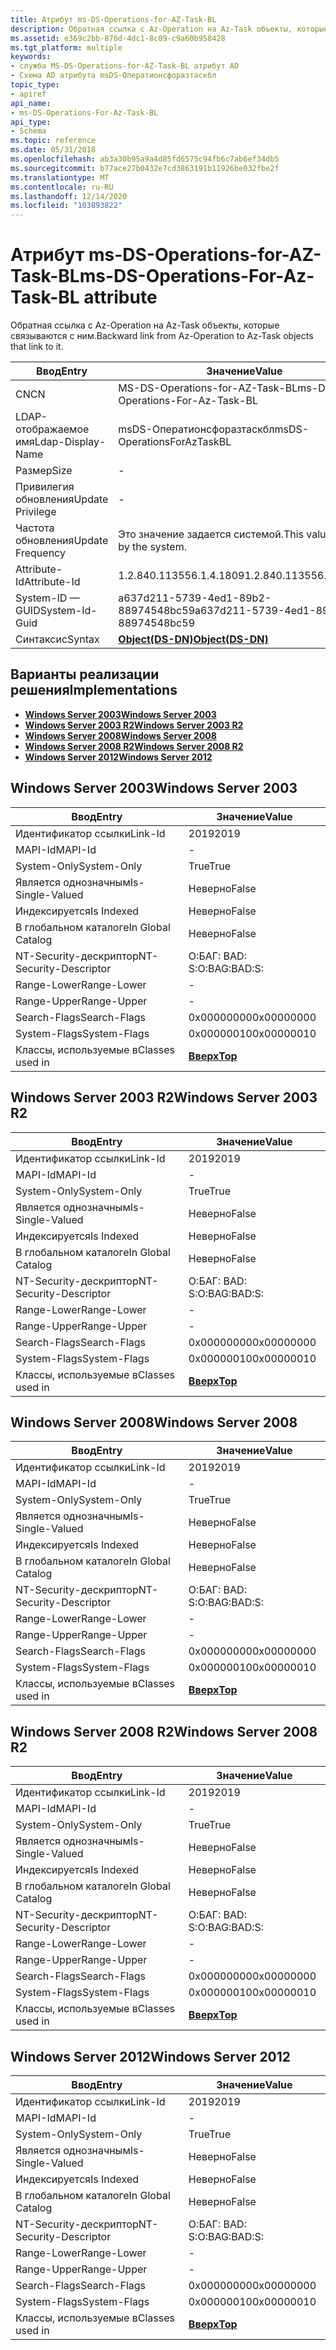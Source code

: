 ```yaml
---
title: Атрибут ms-DS-Operations-for-AZ-Task-BL
description: Обратная ссылка с Az-Operation на Az-Task объекты, которые связываются с ним.
ms.assetid: e369c2bb-876d-4dc1-8c09-c9a60b958428
ms.tgt_platform: multiple
keywords:
- служба MS-DS-Operations-for-AZ-Task-BL атрибут AD
- Схема AD атрибута msDS-Оператионсфоразтаскбл
topic_type:
- apiref
api_name:
- ms-DS-Operations-For-Az-Task-BL
api_type:
- Schema
ms.topic: reference
ms.date: 05/31/2018
ms.openlocfilehash: ab3a30b95a9a4d85fd6575c94fb6c7ab6ef34db5
ms.sourcegitcommit: b77ace27b0432e7cd3863191b11926be032fbe2f
ms.translationtype: MT
ms.contentlocale: ru-RU
ms.lasthandoff: 12/14/2020
ms.locfileid: "103893822"
---
```

# <a name="ms-ds-operations-for-az-task-bl-attribute"></a><span data-ttu-id="1518f-105">Атрибут ms-DS-Operations-for-AZ-Task-BL</span><span class="sxs-lookup"><span data-stu-id="1518f-105">ms-DS-Operations-For-Az-Task-BL attribute</span></span>

<span data-ttu-id="1518f-106">Обратная ссылка с Az-Operation на Az-Task объекты, которые связываются с ним.</span><span class="sxs-lookup"><span data-stu-id="1518f-106">Backward link from Az-Operation to Az-Task objects that link to it.</span></span>



| <span data-ttu-id="1518f-107">Ввод</span><span class="sxs-lookup"><span data-stu-id="1518f-107">Entry</span></span> | <span data-ttu-id="1518f-108">Значение</span><span class="sxs-lookup"><span data-stu-id="1518f-108">Value</span></span> |
|-------------------|-----------------------------------------|
| <span data-ttu-id="1518f-109">CN</span><span class="sxs-lookup"><span data-stu-id="1518f-109">CN</span></span>                | <span data-ttu-id="1518f-110">MS-DS-Operations-for-AZ-Task-BL</span><span class="sxs-lookup"><span data-stu-id="1518f-110">ms-DS-Operations-For-Az-Task-BL</span></span>         |
| <span data-ttu-id="1518f-111">LDAP-отображаемое имя</span><span class="sxs-lookup"><span data-stu-id="1518f-111">Ldap-Display-Name</span></span> | <span data-ttu-id="1518f-112">msDS-Оператионсфоразтаскбл</span><span class="sxs-lookup"><span data-stu-id="1518f-112">msDS-OperationsForAzTaskBL</span></span>              |
| <span data-ttu-id="1518f-113">Размер</span><span class="sxs-lookup"><span data-stu-id="1518f-113">Size</span></span>              | \-                                      |
| <span data-ttu-id="1518f-114">Привилегия обновления</span><span class="sxs-lookup"><span data-stu-id="1518f-114">Update Privilege</span></span>  | \-                                      |
| <span data-ttu-id="1518f-115">Частота обновления</span><span class="sxs-lookup"><span data-stu-id="1518f-115">Update Frequency</span></span>  | <span data-ttu-id="1518f-116">Это значение задается системой.</span><span class="sxs-lookup"><span data-stu-id="1518f-116">This value is set by the system.</span></span>        |
| <span data-ttu-id="1518f-117">Attribute-Id</span><span class="sxs-lookup"><span data-stu-id="1518f-117">Attribute-Id</span></span>      | <span data-ttu-id="1518f-118">1.2.840.113556.1.4.1809</span><span class="sxs-lookup"><span data-stu-id="1518f-118">1.2.840.113556.1.4.1809</span></span>                 |
| <span data-ttu-id="1518f-119">System-ID — GUID</span><span class="sxs-lookup"><span data-stu-id="1518f-119">System-Id-Guid</span></span>    | <span data-ttu-id="1518f-120">a637d211-5739-4ed1-89b2-88974548bc59</span><span class="sxs-lookup"><span data-stu-id="1518f-120">a637d211-5739-4ed1-89b2-88974548bc59</span></span>    |
| <span data-ttu-id="1518f-121">Синтаксис</span><span class="sxs-lookup"><span data-stu-id="1518f-121">Syntax</span></span>            | [<span data-ttu-id="1518f-122">**Object(DS-DN)**</span><span class="sxs-lookup"><span data-stu-id="1518f-122">**Object(DS-DN)**</span></span>](s-object-ds-dn.md) |



## <a name="implementations"></a><span data-ttu-id="1518f-123">Варианты реализации решения</span><span class="sxs-lookup"><span data-stu-id="1518f-123">Implementations</span></span>

-   [<span data-ttu-id="1518f-124">**Windows Server 2003**</span><span class="sxs-lookup"><span data-stu-id="1518f-124">**Windows Server 2003**</span></span>](#windows-server-2003)
-   [<span data-ttu-id="1518f-125">**Windows Server 2003 R2**</span><span class="sxs-lookup"><span data-stu-id="1518f-125">**Windows Server 2003 R2**</span></span>](#windows-server-2003-r2)
-   [<span data-ttu-id="1518f-126">**Windows Server 2008**</span><span class="sxs-lookup"><span data-stu-id="1518f-126">**Windows Server 2008**</span></span>](#windows-server-2008)
-   [<span data-ttu-id="1518f-127">**Windows Server 2008 R2**</span><span class="sxs-lookup"><span data-stu-id="1518f-127">**Windows Server 2008 R2**</span></span>](#windows-server-2008-r2)
-   [<span data-ttu-id="1518f-128">**Windows Server 2012**</span><span class="sxs-lookup"><span data-stu-id="1518f-128">**Windows Server 2012**</span></span>](#windows-server-2012)

## <a name="windows-server-2003"></a><span data-ttu-id="1518f-129">Windows Server 2003</span><span class="sxs-lookup"><span data-stu-id="1518f-129">Windows Server 2003</span></span>



| <span data-ttu-id="1518f-130">Ввод</span><span class="sxs-lookup"><span data-stu-id="1518f-130">Entry</span></span> | <span data-ttu-id="1518f-131">Значение</span><span class="sxs-lookup"><span data-stu-id="1518f-131">Value</span></span> |
|------------------------|---------------------------------|
| <span data-ttu-id="1518f-132">Идентификатор ссылки</span><span class="sxs-lookup"><span data-stu-id="1518f-132">Link-Id</span></span>                | <span data-ttu-id="1518f-133">2019</span><span class="sxs-lookup"><span data-stu-id="1518f-133">2019</span></span>                            |
| <span data-ttu-id="1518f-134">MAPI-Id</span><span class="sxs-lookup"><span data-stu-id="1518f-134">MAPI-Id</span></span>                | \-                              |
| <span data-ttu-id="1518f-135">System-Only</span><span class="sxs-lookup"><span data-stu-id="1518f-135">System-Only</span></span>            | <span data-ttu-id="1518f-136">True</span><span class="sxs-lookup"><span data-stu-id="1518f-136">True</span></span>                            |
| <span data-ttu-id="1518f-137">Является однозначным</span><span class="sxs-lookup"><span data-stu-id="1518f-137">Is-Single-Valued</span></span>       | <span data-ttu-id="1518f-138">Неверно</span><span class="sxs-lookup"><span data-stu-id="1518f-138">False</span></span>                           |
| <span data-ttu-id="1518f-139">Индексируется</span><span class="sxs-lookup"><span data-stu-id="1518f-139">Is Indexed</span></span>             | <span data-ttu-id="1518f-140">Неверно</span><span class="sxs-lookup"><span data-stu-id="1518f-140">False</span></span>                           |
| <span data-ttu-id="1518f-141">В глобальном каталоге</span><span class="sxs-lookup"><span data-stu-id="1518f-141">In Global Catalog</span></span>      | <span data-ttu-id="1518f-142">Неверно</span><span class="sxs-lookup"><span data-stu-id="1518f-142">False</span></span>                           |
| <span data-ttu-id="1518f-143">NT-Security-дескриптор</span><span class="sxs-lookup"><span data-stu-id="1518f-143">NT-Security-Descriptor</span></span> | <span data-ttu-id="1518f-144">О:БАГ: BAD: S:</span><span class="sxs-lookup"><span data-stu-id="1518f-144">O:BAG:BAD:S:</span></span>                    |
| <span data-ttu-id="1518f-145">Range-Lower</span><span class="sxs-lookup"><span data-stu-id="1518f-145">Range-Lower</span></span>            | \-                              |
| <span data-ttu-id="1518f-146">Range-Upper</span><span class="sxs-lookup"><span data-stu-id="1518f-146">Range-Upper</span></span>            | \-                              |
| <span data-ttu-id="1518f-147">Search-Flags</span><span class="sxs-lookup"><span data-stu-id="1518f-147">Search-Flags</span></span>           | <span data-ttu-id="1518f-148">0x00000000</span><span class="sxs-lookup"><span data-stu-id="1518f-148">0x00000000</span></span>                      |
| <span data-ttu-id="1518f-149">System-Flags</span><span class="sxs-lookup"><span data-stu-id="1518f-149">System-Flags</span></span>           | <span data-ttu-id="1518f-150">0x00000010</span><span class="sxs-lookup"><span data-stu-id="1518f-150">0x00000010</span></span>                      |
| <span data-ttu-id="1518f-151">Классы, используемые в</span><span class="sxs-lookup"><span data-stu-id="1518f-151">Classes used in</span></span>        | [<span data-ttu-id="1518f-152">**Вверх**</span><span class="sxs-lookup"><span data-stu-id="1518f-152">**Top**</span></span>](c-top.md)<br/> |



## <a name="windows-server-2003-r2"></a><span data-ttu-id="1518f-153">Windows Server 2003 R2</span><span class="sxs-lookup"><span data-stu-id="1518f-153">Windows Server 2003 R2</span></span>



| <span data-ttu-id="1518f-154">Ввод</span><span class="sxs-lookup"><span data-stu-id="1518f-154">Entry</span></span> | <span data-ttu-id="1518f-155">Значение</span><span class="sxs-lookup"><span data-stu-id="1518f-155">Value</span></span> |
|------------------------|---------------------------------|
| <span data-ttu-id="1518f-156">Идентификатор ссылки</span><span class="sxs-lookup"><span data-stu-id="1518f-156">Link-Id</span></span>                | <span data-ttu-id="1518f-157">2019</span><span class="sxs-lookup"><span data-stu-id="1518f-157">2019</span></span>                            |
| <span data-ttu-id="1518f-158">MAPI-Id</span><span class="sxs-lookup"><span data-stu-id="1518f-158">MAPI-Id</span></span>                | \-                              |
| <span data-ttu-id="1518f-159">System-Only</span><span class="sxs-lookup"><span data-stu-id="1518f-159">System-Only</span></span>            | <span data-ttu-id="1518f-160">True</span><span class="sxs-lookup"><span data-stu-id="1518f-160">True</span></span>                            |
| <span data-ttu-id="1518f-161">Является однозначным</span><span class="sxs-lookup"><span data-stu-id="1518f-161">Is-Single-Valued</span></span>       | <span data-ttu-id="1518f-162">Неверно</span><span class="sxs-lookup"><span data-stu-id="1518f-162">False</span></span>                           |
| <span data-ttu-id="1518f-163">Индексируется</span><span class="sxs-lookup"><span data-stu-id="1518f-163">Is Indexed</span></span>             | <span data-ttu-id="1518f-164">Неверно</span><span class="sxs-lookup"><span data-stu-id="1518f-164">False</span></span>                           |
| <span data-ttu-id="1518f-165">В глобальном каталоге</span><span class="sxs-lookup"><span data-stu-id="1518f-165">In Global Catalog</span></span>      | <span data-ttu-id="1518f-166">Неверно</span><span class="sxs-lookup"><span data-stu-id="1518f-166">False</span></span>                           |
| <span data-ttu-id="1518f-167">NT-Security-дескриптор</span><span class="sxs-lookup"><span data-stu-id="1518f-167">NT-Security-Descriptor</span></span> | <span data-ttu-id="1518f-168">О:БАГ: BAD: S:</span><span class="sxs-lookup"><span data-stu-id="1518f-168">O:BAG:BAD:S:</span></span>                    |
| <span data-ttu-id="1518f-169">Range-Lower</span><span class="sxs-lookup"><span data-stu-id="1518f-169">Range-Lower</span></span>            | \-                              |
| <span data-ttu-id="1518f-170">Range-Upper</span><span class="sxs-lookup"><span data-stu-id="1518f-170">Range-Upper</span></span>            | \-                              |
| <span data-ttu-id="1518f-171">Search-Flags</span><span class="sxs-lookup"><span data-stu-id="1518f-171">Search-Flags</span></span>           | <span data-ttu-id="1518f-172">0x00000000</span><span class="sxs-lookup"><span data-stu-id="1518f-172">0x00000000</span></span>                      |
| <span data-ttu-id="1518f-173">System-Flags</span><span class="sxs-lookup"><span data-stu-id="1518f-173">System-Flags</span></span>           | <span data-ttu-id="1518f-174">0x00000010</span><span class="sxs-lookup"><span data-stu-id="1518f-174">0x00000010</span></span>                      |
| <span data-ttu-id="1518f-175">Классы, используемые в</span><span class="sxs-lookup"><span data-stu-id="1518f-175">Classes used in</span></span>        | [<span data-ttu-id="1518f-176">**Вверх**</span><span class="sxs-lookup"><span data-stu-id="1518f-176">**Top**</span></span>](c-top.md)<br/> |



## <a name="windows-server-2008"></a><span data-ttu-id="1518f-177">Windows Server 2008</span><span class="sxs-lookup"><span data-stu-id="1518f-177">Windows Server 2008</span></span>



| <span data-ttu-id="1518f-178">Ввод</span><span class="sxs-lookup"><span data-stu-id="1518f-178">Entry</span></span> | <span data-ttu-id="1518f-179">Значение</span><span class="sxs-lookup"><span data-stu-id="1518f-179">Value</span></span> |
|------------------------|---------------------------------|
| <span data-ttu-id="1518f-180">Идентификатор ссылки</span><span class="sxs-lookup"><span data-stu-id="1518f-180">Link-Id</span></span>                | <span data-ttu-id="1518f-181">2019</span><span class="sxs-lookup"><span data-stu-id="1518f-181">2019</span></span>                            |
| <span data-ttu-id="1518f-182">MAPI-Id</span><span class="sxs-lookup"><span data-stu-id="1518f-182">MAPI-Id</span></span>                | \-                              |
| <span data-ttu-id="1518f-183">System-Only</span><span class="sxs-lookup"><span data-stu-id="1518f-183">System-Only</span></span>            | <span data-ttu-id="1518f-184">True</span><span class="sxs-lookup"><span data-stu-id="1518f-184">True</span></span>                            |
| <span data-ttu-id="1518f-185">Является однозначным</span><span class="sxs-lookup"><span data-stu-id="1518f-185">Is-Single-Valued</span></span>       | <span data-ttu-id="1518f-186">Неверно</span><span class="sxs-lookup"><span data-stu-id="1518f-186">False</span></span>                           |
| <span data-ttu-id="1518f-187">Индексируется</span><span class="sxs-lookup"><span data-stu-id="1518f-187">Is Indexed</span></span>             | <span data-ttu-id="1518f-188">Неверно</span><span class="sxs-lookup"><span data-stu-id="1518f-188">False</span></span>                           |
| <span data-ttu-id="1518f-189">В глобальном каталоге</span><span class="sxs-lookup"><span data-stu-id="1518f-189">In Global Catalog</span></span>      | <span data-ttu-id="1518f-190">Неверно</span><span class="sxs-lookup"><span data-stu-id="1518f-190">False</span></span>                           |
| <span data-ttu-id="1518f-191">NT-Security-дескриптор</span><span class="sxs-lookup"><span data-stu-id="1518f-191">NT-Security-Descriptor</span></span> | <span data-ttu-id="1518f-192">О:БАГ: BAD: S:</span><span class="sxs-lookup"><span data-stu-id="1518f-192">O:BAG:BAD:S:</span></span>                    |
| <span data-ttu-id="1518f-193">Range-Lower</span><span class="sxs-lookup"><span data-stu-id="1518f-193">Range-Lower</span></span>            | \-                              |
| <span data-ttu-id="1518f-194">Range-Upper</span><span class="sxs-lookup"><span data-stu-id="1518f-194">Range-Upper</span></span>            | \-                              |
| <span data-ttu-id="1518f-195">Search-Flags</span><span class="sxs-lookup"><span data-stu-id="1518f-195">Search-Flags</span></span>           | <span data-ttu-id="1518f-196">0x00000000</span><span class="sxs-lookup"><span data-stu-id="1518f-196">0x00000000</span></span>                      |
| <span data-ttu-id="1518f-197">System-Flags</span><span class="sxs-lookup"><span data-stu-id="1518f-197">System-Flags</span></span>           | <span data-ttu-id="1518f-198">0x00000010</span><span class="sxs-lookup"><span data-stu-id="1518f-198">0x00000010</span></span>                      |
| <span data-ttu-id="1518f-199">Классы, используемые в</span><span class="sxs-lookup"><span data-stu-id="1518f-199">Classes used in</span></span>        | [<span data-ttu-id="1518f-200">**Вверх**</span><span class="sxs-lookup"><span data-stu-id="1518f-200">**Top**</span></span>](c-top.md)<br/> |



## <a name="windows-server-2008-r2"></a><span data-ttu-id="1518f-201">Windows Server 2008 R2</span><span class="sxs-lookup"><span data-stu-id="1518f-201">Windows Server 2008 R2</span></span>



| <span data-ttu-id="1518f-202">Ввод</span><span class="sxs-lookup"><span data-stu-id="1518f-202">Entry</span></span> | <span data-ttu-id="1518f-203">Значение</span><span class="sxs-lookup"><span data-stu-id="1518f-203">Value</span></span> |
|------------------------|---------------------------------|
| <span data-ttu-id="1518f-204">Идентификатор ссылки</span><span class="sxs-lookup"><span data-stu-id="1518f-204">Link-Id</span></span>                | <span data-ttu-id="1518f-205">2019</span><span class="sxs-lookup"><span data-stu-id="1518f-205">2019</span></span>                            |
| <span data-ttu-id="1518f-206">MAPI-Id</span><span class="sxs-lookup"><span data-stu-id="1518f-206">MAPI-Id</span></span>                | \-                              |
| <span data-ttu-id="1518f-207">System-Only</span><span class="sxs-lookup"><span data-stu-id="1518f-207">System-Only</span></span>            | <span data-ttu-id="1518f-208">True</span><span class="sxs-lookup"><span data-stu-id="1518f-208">True</span></span>                            |
| <span data-ttu-id="1518f-209">Является однозначным</span><span class="sxs-lookup"><span data-stu-id="1518f-209">Is-Single-Valued</span></span>       | <span data-ttu-id="1518f-210">Неверно</span><span class="sxs-lookup"><span data-stu-id="1518f-210">False</span></span>                           |
| <span data-ttu-id="1518f-211">Индексируется</span><span class="sxs-lookup"><span data-stu-id="1518f-211">Is Indexed</span></span>             | <span data-ttu-id="1518f-212">Неверно</span><span class="sxs-lookup"><span data-stu-id="1518f-212">False</span></span>                           |
| <span data-ttu-id="1518f-213">В глобальном каталоге</span><span class="sxs-lookup"><span data-stu-id="1518f-213">In Global Catalog</span></span>      | <span data-ttu-id="1518f-214">Неверно</span><span class="sxs-lookup"><span data-stu-id="1518f-214">False</span></span>                           |
| <span data-ttu-id="1518f-215">NT-Security-дескриптор</span><span class="sxs-lookup"><span data-stu-id="1518f-215">NT-Security-Descriptor</span></span> | <span data-ttu-id="1518f-216">О:БАГ: BAD: S:</span><span class="sxs-lookup"><span data-stu-id="1518f-216">O:BAG:BAD:S:</span></span>                    |
| <span data-ttu-id="1518f-217">Range-Lower</span><span class="sxs-lookup"><span data-stu-id="1518f-217">Range-Lower</span></span>            | \-                              |
| <span data-ttu-id="1518f-218">Range-Upper</span><span class="sxs-lookup"><span data-stu-id="1518f-218">Range-Upper</span></span>            | \-                              |
| <span data-ttu-id="1518f-219">Search-Flags</span><span class="sxs-lookup"><span data-stu-id="1518f-219">Search-Flags</span></span>           | <span data-ttu-id="1518f-220">0x00000000</span><span class="sxs-lookup"><span data-stu-id="1518f-220">0x00000000</span></span>                      |
| <span data-ttu-id="1518f-221">System-Flags</span><span class="sxs-lookup"><span data-stu-id="1518f-221">System-Flags</span></span>           | <span data-ttu-id="1518f-222">0x00000010</span><span class="sxs-lookup"><span data-stu-id="1518f-222">0x00000010</span></span>                      |
| <span data-ttu-id="1518f-223">Классы, используемые в</span><span class="sxs-lookup"><span data-stu-id="1518f-223">Classes used in</span></span>        | [<span data-ttu-id="1518f-224">**Вверх**</span><span class="sxs-lookup"><span data-stu-id="1518f-224">**Top**</span></span>](c-top.md)<br/> |



## <a name="windows-server-2012"></a><span data-ttu-id="1518f-225">Windows Server 2012</span><span class="sxs-lookup"><span data-stu-id="1518f-225">Windows Server 2012</span></span>



| <span data-ttu-id="1518f-226">Ввод</span><span class="sxs-lookup"><span data-stu-id="1518f-226">Entry</span></span> | <span data-ttu-id="1518f-227">Значение</span><span class="sxs-lookup"><span data-stu-id="1518f-227">Value</span></span> |
|------------------------|---------------------------------|
| <span data-ttu-id="1518f-228">Идентификатор ссылки</span><span class="sxs-lookup"><span data-stu-id="1518f-228">Link-Id</span></span>                | <span data-ttu-id="1518f-229">2019</span><span class="sxs-lookup"><span data-stu-id="1518f-229">2019</span></span>                            |
| <span data-ttu-id="1518f-230">MAPI-Id</span><span class="sxs-lookup"><span data-stu-id="1518f-230">MAPI-Id</span></span>                | \-                              |
| <span data-ttu-id="1518f-231">System-Only</span><span class="sxs-lookup"><span data-stu-id="1518f-231">System-Only</span></span>            | <span data-ttu-id="1518f-232">True</span><span class="sxs-lookup"><span data-stu-id="1518f-232">True</span></span>                            |
| <span data-ttu-id="1518f-233">Является однозначным</span><span class="sxs-lookup"><span data-stu-id="1518f-233">Is-Single-Valued</span></span>       | <span data-ttu-id="1518f-234">Неверно</span><span class="sxs-lookup"><span data-stu-id="1518f-234">False</span></span>                           |
| <span data-ttu-id="1518f-235">Индексируется</span><span class="sxs-lookup"><span data-stu-id="1518f-235">Is Indexed</span></span>             | <span data-ttu-id="1518f-236">Неверно</span><span class="sxs-lookup"><span data-stu-id="1518f-236">False</span></span>                           |
| <span data-ttu-id="1518f-237">В глобальном каталоге</span><span class="sxs-lookup"><span data-stu-id="1518f-237">In Global Catalog</span></span>      | <span data-ttu-id="1518f-238">Неверно</span><span class="sxs-lookup"><span data-stu-id="1518f-238">False</span></span>                           |
| <span data-ttu-id="1518f-239">NT-Security-дескриптор</span><span class="sxs-lookup"><span data-stu-id="1518f-239">NT-Security-Descriptor</span></span> | <span data-ttu-id="1518f-240">О:БАГ: BAD: S:</span><span class="sxs-lookup"><span data-stu-id="1518f-240">O:BAG:BAD:S:</span></span>                    |
| <span data-ttu-id="1518f-241">Range-Lower</span><span class="sxs-lookup"><span data-stu-id="1518f-241">Range-Lower</span></span>            | \-                              |
| <span data-ttu-id="1518f-242">Range-Upper</span><span class="sxs-lookup"><span data-stu-id="1518f-242">Range-Upper</span></span>            | \-                              |
| <span data-ttu-id="1518f-243">Search-Flags</span><span class="sxs-lookup"><span data-stu-id="1518f-243">Search-Flags</span></span>           | <span data-ttu-id="1518f-244">0x00000000</span><span class="sxs-lookup"><span data-stu-id="1518f-244">0x00000000</span></span>                      |
| <span data-ttu-id="1518f-245">System-Flags</span><span class="sxs-lookup"><span data-stu-id="1518f-245">System-Flags</span></span>           | <span data-ttu-id="1518f-246">0x00000010</span><span class="sxs-lookup"><span data-stu-id="1518f-246">0x00000010</span></span>                      |
| <span data-ttu-id="1518f-247">Классы, используемые в</span><span class="sxs-lookup"><span data-stu-id="1518f-247">Classes used in</span></span>        | [<span data-ttu-id="1518f-248">**Вверх**</span><span class="sxs-lookup"><span data-stu-id="1518f-248">**Top**</span></span>](c-top.md)<br/> |



 

 





